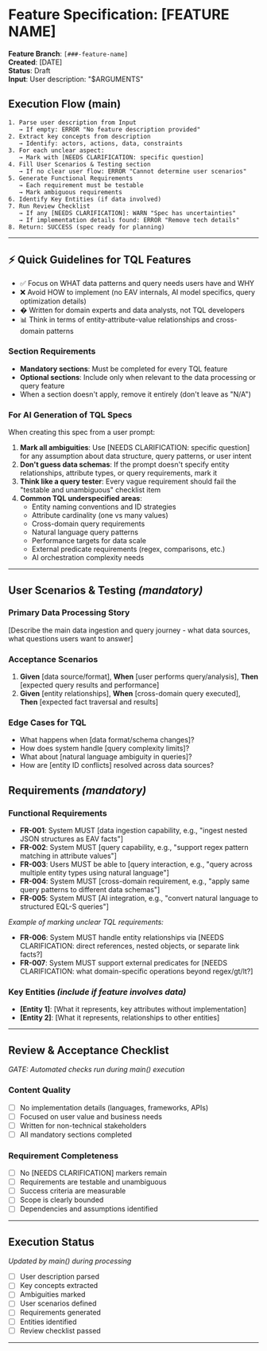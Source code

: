 # Feature Specification: [FEATURE NAME]

**Feature Branch**: `[###-feature-name]`  
**Created**: [DATE]  
**Status**: Draft  
**Input**: User description: "$ARGUMENTS"

## Execution Flow (main)
```
1. Parse user description from Input
   → If empty: ERROR "No feature description provided"
2. Extract key concepts from description
   → Identify: actors, actions, data, constraints
3. For each unclear aspect:
   → Mark with [NEEDS CLARIFICATION: specific question]
4. Fill User Scenarios & Testing section
   → If no clear user flow: ERROR "Cannot determine user scenarios"
5. Generate Functional Requirements
   → Each requirement must be testable
   → Mark ambiguous requirements
6. Identify Key Entities (if data involved)
7. Run Review Checklist
   → If any [NEEDS CLARIFICATION]: WARN "Spec has uncertainties"
   → If implementation details found: ERROR "Remove tech details"
8. Return: SUCCESS (spec ready for planning)
```

---

## ⚡ Quick Guidelines for TQL Features
- ✅ Focus on WHAT data patterns and query needs users have and WHY
- ❌ Avoid HOW to implement (no EAV internals, AI model specifics, query optimization details)  
- � Written for domain experts and data analysts, not TQL developers
- 📊 Think in terms of entity-attribute-value relationships and cross-domain patterns

### Section Requirements  
- **Mandatory sections**: Must be completed for every TQL feature
- **Optional sections**: Include only when relevant to the data processing or query feature
- When a section doesn't apply, remove it entirely (don't leave as "N/A")

### For AI Generation of TQL Specs
When creating this spec from a user prompt:
1. **Mark all ambiguities**: Use [NEEDS CLARIFICATION: specific question] for any assumption about data structure, query patterns, or user intent
2. **Don't guess data schemas**: If the prompt doesn't specify entity relationships, attribute types, or query requirements, mark it
3. **Think like a query tester**: Every vague requirement should fail the "testable and unambiguous" checklist item
4. **Common TQL underspecified areas**:
   - Entity naming conventions and ID strategies
   - Attribute cardinality (one vs many values)
   - Cross-domain query requirements  
   - Natural language query patterns
   - Performance targets for data scale
   - External predicate requirements (regex, comparisons, etc.)
   - AI orchestration complexity needs

---

## User Scenarios & Testing *(mandatory)*

### Primary Data Processing Story
[Describe the main data ingestion and query journey - what data sources, what questions users want to answer]

### Acceptance Scenarios
1. **Given** [data source/format], **When** [user performs query/analysis], **Then** [expected query results and performance]
2. **Given** [entity relationships], **When** [cross-domain query executed], **Then** [expected fact traversal and results]

### Edge Cases for TQL
- What happens when [data format/schema changes]?
- How does system handle [query complexity limits]?
- What about [natural language ambiguity in queries]?
- How are [entity ID conflicts] resolved across data sources?

## Requirements *(mandatory)*

### Functional Requirements
- **FR-001**: System MUST [data ingestion capability, e.g., "ingest nested JSON structures as EAV facts"]
- **FR-002**: System MUST [query capability, e.g., "support regex pattern matching in attribute values"]  
- **FR-003**: Users MUST be able to [query interaction, e.g., "query across multiple entity types using natural language"]
- **FR-004**: System MUST [cross-domain requirement, e.g., "apply same query patterns to different data schemas"]
- **FR-005**: System MUST [AI integration, e.g., "convert natural language to structured EQL-S queries"]

*Example of marking unclear TQL requirements:*
- **FR-006**: System MUST handle entity relationships via [NEEDS CLARIFICATION: direct references, nested objects, or separate link facts?]
- **FR-007**: System MUST support external predicates for [NEEDS CLARIFICATION: what domain-specific operations beyond regex/gt/lt?]

### Key Entities *(include if feature involves data)*
- **[Entity 1]**: [What it represents, key attributes without implementation]
- **[Entity 2]**: [What it represents, relationships to other entities]

---

## Review & Acceptance Checklist
*GATE: Automated checks run during main() execution*

### Content Quality
- [ ] No implementation details (languages, frameworks, APIs)
- [ ] Focused on user value and business needs
- [ ] Written for non-technical stakeholders
- [ ] All mandatory sections completed

### Requirement Completeness
- [ ] No [NEEDS CLARIFICATION] markers remain
- [ ] Requirements are testable and unambiguous  
- [ ] Success criteria are measurable
- [ ] Scope is clearly bounded
- [ ] Dependencies and assumptions identified

---

## Execution Status
*Updated by main() during processing*

- [ ] User description parsed
- [ ] Key concepts extracted
- [ ] Ambiguities marked
- [ ] User scenarios defined
- [ ] Requirements generated
- [ ] Entities identified
- [ ] Review checklist passed

---
